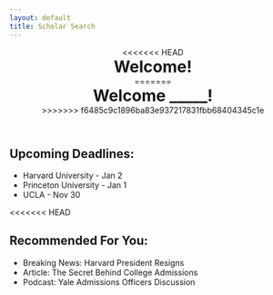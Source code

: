 ```yaml
---
layout: default
title: Scholar Search
---
```


<html lang="en">
<head>
    <meta charset="UTF-8">
    <meta name="viewport" content="width=device-width, initial-scale=1.0">
    <link rel="stylesheet" href="assets/common/css/style.css">
</head>
<body>
<header>
<<<<<<< HEAD
        <h1 id="welcome" style="margin: 0;"><b>Welcome!</b></h1>
=======
    <h1 style="margin: 0;"><b>Welcome _____!</b></h1>
>>>>>>> f6485c9c1896ba83e937217831fbb68404345c1e
</header>
<section id="deadlines">
    <h2><b>Upcoming Deadlines:</b></h2>
    <ul>
        <li>Harvard University - Jan 2</li>
        <li>Princeton University - Jan 1</li>
        <li>UCLA - Nov 30</li>
    </ul>
</section>

<<<<<<< HEAD
   <section id="recommended">
        <h2><b>Recommended For You:</b></h2>
         <ul>
            <li>Breaking News: Harvard President Resigns</li>
            <li>Article: The Secret Behind College Admissions</li>
            <li>Podcast: Yale Admissions Officers Discussion</li>
        </ul>
    </section>
<script src="{{ site.baseurl }}/assets/common/js/script.js"></script>
<script>
    
=======
<section id="recommended">
    <h2><b>Recommended For You:</b></h2>
    <ul id="articlesList"></ul>
</section>

<!-- JavaScript code for fetching and displaying articles -->
<script>
    var requestOptions = {
        method: 'GET',
        redirect: 'follow'
    };

    fetch("http://127.0.0.1:8199/articles/articlesList", requestOptions)
        .then(response => response.json()) // Assuming the data is in JSON format
        .then(result => {
            // Display the fetched data in the articlesList ul
            const articlesList = document.getElementById("articlesList");
            result.forEach(article => {
                const li = document.createElement("li");
                li.innerHTML = `<b>${article.title}</b> by ${article.author} - <a href="${article.link}">Read More</a>`;
                articlesList.appendChild(li);
            });
        })
        .catch(error => console.log('error', error));
>>>>>>> f6485c9c1896ba83e937217831fbb68404345c1e
</script>
</body>
</html>
